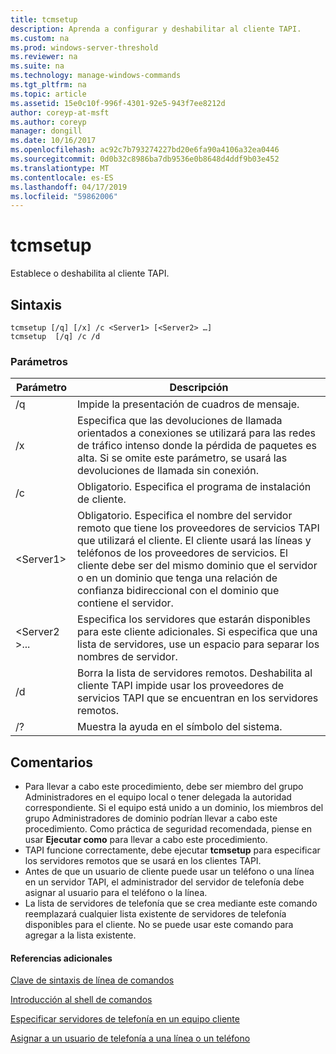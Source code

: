 ```yaml
---
title: tcmsetup
description: Aprenda a configurar y deshabilitar al cliente TAPI.
ms.custom: na
ms.prod: windows-server-threshold
ms.reviewer: na
ms.suite: na
ms.technology: manage-windows-commands
ms.tgt_pltfrm: na
ms.topic: article
ms.assetid: 15e0c10f-996f-4301-92e5-943f7ee8212d
author: coreyp-at-msft
ms.author: coreyp
manager: dongill
ms.date: 10/16/2017
ms.openlocfilehash: ac92c7b793274227bd20e6fa90a4106a32ea0446
ms.sourcegitcommit: 0d0b32c8986ba7db9536e0b8648d4ddf9b03e452
ms.translationtype: MT
ms.contentlocale: es-ES
ms.lasthandoff: 04/17/2019
ms.locfileid: "59862006"
---
```

# <a name="tcmsetup"></a>tcmsetup



Establece o deshabilita al cliente TAPI.

## <a name="syntax"></a>Sintaxis

```
tcmsetup [/q] [/x] /c <Server1> [<Server2> …] 
tcmsetup  [/q] /c /d
```

### <a name="parameters"></a>Parámetros

|Parámetro|Descripción|
|---------|-----------|
|/q|Impide la presentación de cuadros de mensaje.|
|/x|Especifica que las devoluciones de llamada orientados a conexiones se utilizará para las redes de tráfico intenso donde la pérdida de paquetes es alta. Si se omite este parámetro, se usará las devoluciones de llamada sin conexión.|
|/c|Obligatorio. Especifica el programa de instalación de cliente.|
|\<Server1>|Obligatorio. Especifica el nombre del servidor remoto que tiene los proveedores de servicios TAPI que utilizará el cliente. El cliente usará las líneas y teléfonos de los proveedores de servicios. El cliente debe ser del mismo dominio que el servidor o en un dominio que tenga una relación de confianza bidireccional con el dominio que contiene el servidor.|
|\<Server2 >...|Especifica los servidores que estarán disponibles para este cliente adicionales. Si especifica que una lista de servidores, use un espacio para separar los nombres de servidor.|
|/d|Borra la lista de servidores remotos. Deshabilita al cliente TAPI impide usar los proveedores de servicios TAPI que se encuentran en los servidores remotos.|
|/?|Muestra la ayuda en el símbolo del sistema.|

## <a name="remarks"></a>Comentarios

-   Para llevar a cabo este procedimiento, debe ser miembro del grupo Administradores en el equipo local o tener delegada la autoridad correspondiente. Si el equipo está unido a un dominio, los miembros del grupo Administradores de dominio podrían llevar a cabo este procedimiento. Como práctica de seguridad recomendada, piense en usar **Ejecutar como** para llevar a cabo este procedimiento.
-   TAPI funcione correctamente, debe ejecutar **tcmsetup** para especificar los servidores remotos que se usará en los clientes TAPI.
-   Antes de que un usuario de cliente puede usar un teléfono o una línea en un servidor TAPI, el administrador del servidor de telefonía debe asignar al usuario para el teléfono o la línea.
-   La lista de servidores de telefonía que se crea mediante este comando reemplazará cualquier lista existente de servidores de telefonía disponibles para el cliente. No se puede usar este comando para agregar a la lista existente.

#### <a name="additional-references"></a>Referencias adicionales

[Clave de sintaxis de línea de comandos](command-line-syntax-key.md)

[Introducción al shell de comandos](https://technet.microsoft.com/library/cc737438(v=ws.10).aspx)

[Especificar servidores de telefonía en un equipo cliente](https://technet.microsoft.com/library/cc759226(v=ws.10).aspx)

[Asignar a un usuario de telefonía a una línea o un teléfono](https://technet.microsoft.com/library/cc736875(v=ws.10).aspx)

